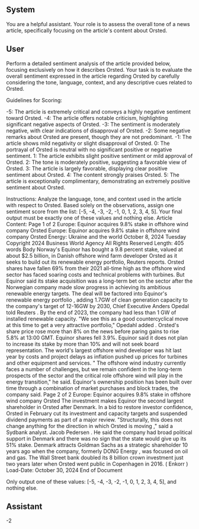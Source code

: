 ## System

You are a helpful assistant. Your role is to assess the overall tone of a news article, specifically focusing on the article's content about Orsted.

## User


Perform a detailed sentiment analysis of the article provided below, focusing exclusively on how it describes Orsted. Your task is to evaluate the overall sentiment expressed in the article regarding Orsted by carefully considering the tone, language, context, and any descriptive cues related to Orsted.

Guidelines for Scoring:

-5: The article is extremely critical and conveys a highly negative sentiment toward Orsted.
-4: The article offers notable criticism, highlighting significant negative aspects of Orsted.
-3: The sentiment is moderately negative, with clear indications of disapproval of Orsted.
-2: Some negative remarks about Orsted are present, though they are not predominant.
-1: The article shows mild negativity or slight disapproval of Orsted.
0: The portrayal of Orsted is neutral with no significant positive or negative sentiment.
1: The article exhibits slight positive sentiment or mild approval of Orsted.
2: The tone is moderately positive, suggesting a favorable view of Orsted.
3: The article is largely favorable, displaying clear positive sentiment about Orsted.
4: The content strongly praises Orsted.
5: The article is exceptionally complimentary, demonstrating an extremely positive sentiment about Orsted.

Instructions:
Analyze the language, tone, and context used in the article with respect to Orsted.
Based solely on the observations, assign one sentiment score from the list: [-5, -4, -3, -2, -1, 0, 1, 2, 3, 4, 5].
Your final output must be exactly one of these values and nothing else.
Article Content: Page 1 of 2
Europe: Equinor acquires 9.8% stake in offshore wind company Orsted
Europe: Equinor acquires 9.8% stake in offshore wind company Orsted
Energy: Ukraine and the world
October 8, 2024 Tuesday
Copyright 2024 Business World Agency All Rights Reserved
Length: 405 words
Body
Norway's Equinor has bought a 9.8 percent stake, valued at about $2.5 billion, in Danish offshore wind farm 
developer Orsted as it seeks to build out its renewable energy portfolio, Reuters reports.
Orsted shares have fallen 69% from their 2021 all-time high as the offshore wind sector has faced soaring costs 
and technical problems with turbines.
But Equinor said its stake acquisition was a long-term bet on the sector after the Norwegian company made slow 
progress in achieving its ambitious renewable energy targets.
The deal will be factored into Equinor's renewable energy portfolio , adding 1.7GW of clean generation capacity to 
the company's target of 12-16GW by 2030, Chief Executive Anders Opedal told Reuters .
By the end of 2023, the company had less than 1 GW of installed renewable capacity.
"We see this as a good countercyclical move at this time to get a very attractive portfolio," Opedahl added .
Orsted's share price rose more than 8% on the news before paring gains to rise 5.8% at 13:00 GMT. Equinor 
shares fell 3.9%.
Equinor said it does not plan to increase its stake by more than 10% and will not seek board representation.
The world's largest offshore wind developer was hit last year by costs and project delays as inflation pushed up 
prices for turbines and other equipment and services.
" The offshore wind industry currently faces a number of challenges, but we remain confident in the long-term 
prospects of the sector and the critical role offshore wind will play in the energy transition," he said.
Equinor's ownership position has been built over time through a combination of market purchases and block trades, 
the company said.
Page 2 of 2
Europe: Equinor acquires 9.8% stake in offshore wind company Orsted
The investment makes Equinor the second largest shareholder in Orsted after Denmark.
In a bid to restore investor confidence, Orsted in February cut its investment and capacity targets and suspended 
dividend payments as part of a major review.
"Structurally, this does not change anything for the direction in which Orsted is moving ," said a Sydbank analyst. 
Jacob Pedersen .
He said the company had broad political support in Denmark and there was no sign that the state would give up its 
51% stake.
Denmark attracts Goldman Sachs as a strategic shareholder 10 years ago when the company, formerly DONG 
Energy , was focused on oil and gas. The Wall Street bank doubled its 8 billion crown investment just two years 
later when Orsted went public in Copenhagen in 2016. ( Enkorr )
Load-Date: October 30, 2024
End of Document

Only output one of these values: [-5, -4, -3, -2, -1, 0, 1, 2, 3, 4, 5], and nothing else.
                

## Assistant

-2

